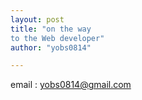 ```yaml
---
layout: post
title: "on the way
to the Web developer"
author: "yobs0814"

---
```

email : <yobs0814@gmail.com>
